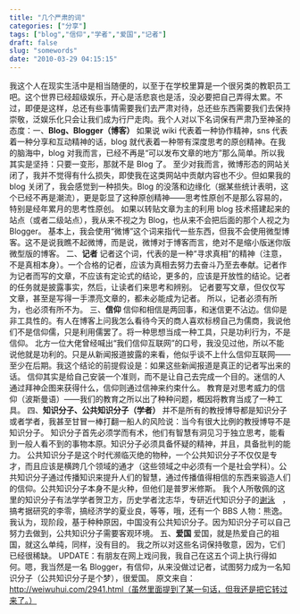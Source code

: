 ```yaml
---
title: "几个严肃的词"
categories: ["分享"]
tags: ["blog","信仰","学者","爱国","记者"]
draft: false
slug: "somewords"
date: "2010-03-29 04:15:15"
---
```


我这个人在现实生活中是相当随便的，以至于在学校里算是一个很另类的教职员工吧。这个世界已经超级娱乐，开心是活悲哀也是活，没必要把自己弄得太累。不过，即便是这样，总还有些事情需要我们去严肃对待，总还些东西需要我们去保持崇敬，泛娱乐化只会让我们成为行尸走肉。我个人对以下名词保有严肃乃至神圣的态度：一、<strong>Blog、Blogger（博客）</strong>
如果说 wiki 代表着一种协作精神，sns 代表着一种分享和互动精神的话，blog 就代表着一种带有深度思考的原创精神。在我的脑海中，blog 对我而言，已经不再是&ldquo;可以发布文章的地方&rdquo;那么简单。所以我其实是坚持：只要一变形，那就不是 Blog 了。
至少对我而言，微博形态的网站关闭了，我并不觉得有什么损失，即使我在这类网站中贡献内容也不少。但如果我的 blog 关闭了，我会感觉到一种损失。Blog 的没落和边缘化（据某些统计表明，这个已经不再是潮流），更是彰显了这种原创精神&mdash;&mdash;思考性原创不是那么容易的，特别是经年累月的思考性原创。
如果以转贴文章为主的利用 blog 技术搭建起来的站点（或者二级站点），我从来不视之为 Blog，也从来不会把后面的那个人视之为 Blogger。
基本上，我会使用&ldquo;微博&rdquo;这个词来指代一些东西，但我不会使用微型博客。这不是说我瞧不起微博，而是说，微博对于博客而言，绝对不是缩小版迷你版微型版的博客。
二、<strong>记者</strong>
记者这个词，代表的是一种&ldquo;寻求真相&rdquo;的精神（注意，不是真相本身）。一个合格的记者，应该为真相去努力去奋斗乃至去奉献。记者作为记者而写的文章，不应该有定论式的结论，更多的，应该是开放性的结论。记者的任务就是披露事实，然后，让读者们来思考和辨别。
记者要写文章，但仅仅写文章，甚至是写得一手漂亮文章的，都未必能成为记者。
所以，记者必须有所为，也必须有所不为。
三、<strong>信仰</strong>
信仰和相信是两回事，和迷信更不沾边。信仰是非工具性的。有人在博客上问我怎么看待今天的商人喜欢标榜自己为儒商，我说他们不是信仰儒，只是利用儒罢了。将一种思想当成一种工具，只是功利行为，不是信仰。
北方一位大佬曾经喊出&ldquo;我们信仰互联网&rdquo;的口号，我没见过他，所以不能说他就是功利的。只是从新闻报道披露的来看，他似乎谈不上什么信仰互联网&mdash;&mdash;至少在后期。我这个结论的前提假设是：如果这些新闻报道是真正的记者写出来的话。
信仰其实是给自己安装一个准则，而不是让自己去完成一个目的。迷信的人通过拜神企图来获得什么，信仰则通过信神来约束什么。
教育是对思考威力的信仰（波斯曼语）&mdash;&mdash;我们的教育之所以出了种种问题，概因将教育当成了一种工具。
四、<strong>知识分子、公共知识分子（学者）</strong>
并不是所有的教授博导都是知识分子或者学者，我甚至甘冒一棒打翻一船人的风险说：当今有很大比例的教授博导不是知识分子。
知识分子首先必须学而有术，他们有智慧有洞见习于独立思考，能看到一般人看不到的事物本原。知识分子必须具备怀疑的精神，并且，具备批判的能力。
公共知识分子是这个时代濒临灭绝的物种，一个公共知识分子不仅仅是专才，而且应该是横跨几个领域的通才（这些领域之中必须有一个是社会学科）。公共知识分子通过传播知识来提升人们的智慧，通过传播值得相信的东西来锻造人们的信仰。公共知识分子本身不是火种，但他们是普罗米修斯。
我个人所敬佩的这里的知识分子有法学学者贺卫方，历史学者沈志华，专研近代知识分子的<a class="alinks_links" href="http://blog.sina.com.cn/xieyong2007" onclick="return alinks_click(this);" rel="external" style="padding-right: 13px; background: url(http://weiwuhui.com/wp-content/plugins/alinks/images/external.png) center right no-repeat;" title="" target="_blank">谢泳</a>，搞考据研究的李零，搞经济学的夏业良，等等，哦，还有一个 BBS 人物：熊逸。
我认为，现阶段，基于种种原因，中国没有公共知识分子。因为知识分子可以自己努力去做到，公共知识分子需要客观环境。
五、<strong>爱国</strong>
爱国，就是热爱自己的祖国，就这么单纯，同样，没有目的。
我之所以对这些名词保持敬意，因为，它们已经很稀缺。
UPDATE：有朋友在网上戏问我，我自己在这五个词上执行得如何。嗯，我当然是一名 Blogger，有信仰，从来没做过记者，试图努力成为一名知识分子（公共知识分子是个梦），很爱国。
原文来自：http://weiwuhui.com/2941.html（虽然里面提到了某一句话，但我还是把它转过来了。）
